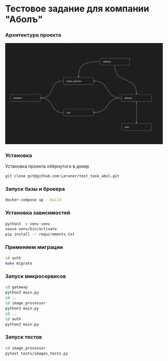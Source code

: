 # Тестовое задание для компании "Аболъ"


### Архитектура проекта

![Архитектура проекта](screenshots/architecture.png)

### Установка

Установка проекта обёрнутого в докер

```bash
git clone git@github.com:Leraner/test_task_abol.git
```

### Запуск базы и брокера

```bash
docker-compose up --build
```

### Установка зависимостей
```bash
python3 -m venv venv
souce venv/bin/activate
pip install -r requirements.txt
```


### Применяем миграции
```bash
cd auth
make migrate
```


### Запуск микросервисов

```bash
cd gateway
python3 main.py
cd ..
cd image_processor
python3 main.py
cd ..
cd auth
python3 main.py
```

### Запуск тестов
```bash
cd image_processor
pytest tests/images_tests.py
```